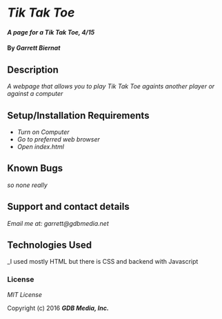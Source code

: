 # _Tik Tak Toe_

#### _A page for a Tik Tak Toe, 4/15_


#### By _**Garrett Biernat**_

## Description

_A webpage that allows you to play Tik Tak Toe againts another player or against a computer_

## Setup/Installation Requirements

* _Turn on Computer_
* _Go to preferred web browser_
* _Open index.html_

## Known Bugs

_so none really_

## Support and contact details

_Email me at: garrett@gdbmedia.net_

## Technologies Used

_I used mostly HTML but there is CSS and backend with Javascript

### License

*MIT License*

Copyright (c) 2016 **_GDB Media, Inc._**

